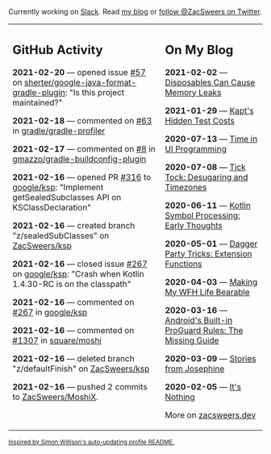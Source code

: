 Currently working on [Slack](https://slack.com/). Read [my blog](https://zacsweers.dev/) or [follow @ZacSweers on Twitter](https://twitter.com/ZacSweers).

<table><tr><td valign="top" width="60%">

## GitHub Activity
<!-- githubActivity starts -->
**2021-02-20** — opened issue [#57](https://api.github.com/repos/sherter/google-java-format-gradle-plugin/issues/57) on [sherter/google-java-format-gradle-plugin](https://api.github.com/repos/sherter/google-java-format-gradle-plugin): "Is this project maintained?"

**2021-02-18** — commented on [#63](https://github.com/gradle/gradle-profiler/issues/63#issuecomment-781524219) in [gradle/gradle-profiler](https://api.github.com/repos/gradle/gradle-profiler)

**2021-02-17** — commented on [#8](https://github.com/gmazzo/gradle-buildconfig-plugin/issues/8#issuecomment-780739116) in [gmazzo/gradle-buildconfig-plugin](https://api.github.com/repos/gmazzo/gradle-buildconfig-plugin)

**2021-02-16** — opened PR [#316](https://api.github.com/repos/google/ksp/pulls/316) to [google/ksp](https://api.github.com/repos/google/ksp): "Implement getSealedSubclasses API on KSClassDeclaration"

**2021-02-16** — created branch "z/sealedSubClasses" on [ZacSweers/ksp](https://api.github.com/repos/ZacSweers/ksp)

**2021-02-16** — closed issue [#267](https://api.github.com/repos/google/ksp/issues/267) on [google/ksp](https://api.github.com/repos/google/ksp): "Crash when Kotlin 1.4.30-RC is on the classpath"

**2021-02-16** — commented on [#267](https://github.com/google/ksp/issues/267#issuecomment-780271999) in [google/ksp](https://api.github.com/repos/google/ksp)

**2021-02-16** — commented on [#1307](https://github.com/square/moshi/pull/1307#issuecomment-779691293) in [square/moshi](https://api.github.com/repos/square/moshi)

**2021-02-16** — deleted branch "z/defaultFinish" on [ZacSweers/ksp](https://api.github.com/repos/ZacSweers/ksp)

**2021-02-16** — pushed 2 commits to [ZacSweers/MoshiX](https://api.github.com/repos/ZacSweers/MoshiX).
<!-- githubActivity ends -->
</td><td valign="top" width="40%">

## On My Blog
<!-- blog starts -->
**2021-02-02** — [Disposables Can Cause Memory Leaks](https://www.zacsweers.dev/disposables-can-cause-memory-leaks/)

**2021-01-29** — [Kapt's Hidden Test Costs](https://www.zacsweers.dev/kapts-hidden-test-costs/)

**2020-07-13** — [Time in UI Programming](https://www.zacsweers.dev/time-in-ui/)

**2020-07-08** — [Tick Tock: Desugaring and Timezones](https://www.zacsweers.dev/ticktock-desugaring-timezones/)

**2020-06-11** — [Kotlin Symbol Processing: Early Thoughts](https://www.zacsweers.dev/kotlin-symbol-processor-early-thoughts/)

**2020-05-01** — [Dagger Party Tricks: Extension Functions](https://www.zacsweers.dev/dagger-party-tricks-extension-functions/)

**2020-04-03** — [Making My WFH Life Bearable](https://www.zacsweers.dev/making-wfh-life-bearable/)

**2020-03-16** — [Android's Built-in ProGuard Rules: The Missing Guide](https://www.zacsweers.dev/android-proguard-rules/)

**2020-03-09** — [Stories from Josephine](https://www.zacsweers.dev/stories-from-josephine/)

**2020-02-05** — [It's Nothing](https://www.zacsweers.dev/its-nothing/)
<!-- blog ends -->
More on [zacsweers.dev](https://zacsweers.dev/)
</td></tr></table>

<sub><a href="https://simonwillison.net/2020/Jul/10/self-updating-profile-readme/">Inspired by Simon Willison's auto-updating profile README.</a></sub>